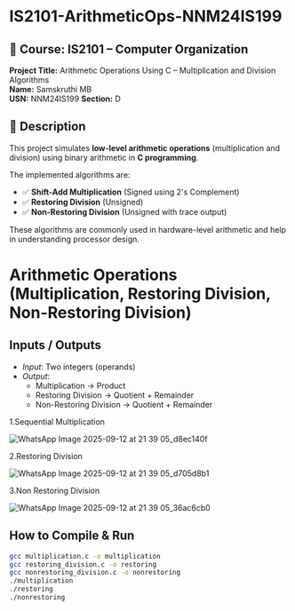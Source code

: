 # IS2101-ArithmeticOps-NNM24IS199

## 📌 Course: IS2101 – Computer Organization  
**Project Title:** Arithmetic Operations Using C – Multiplication and Division Algorithms  
**Name:** Samskruthi MB  
**USN:** NNM24IS199
**Section:** D



## 📄 Description

This project simulates **low-level arithmetic operations** (multiplication and division) using binary arithmetic in **C programming**.

The implemented algorithms are:

- ✅ **Shift-Add Multiplication** (Signed using 2's Complement)
- ✅ **Restoring Division** (Unsigned)
- ✅ **Non-Restoring Division** (Unsigned with trace output)

These algorithms are commonly used in hardware-level arithmetic and help in understanding processor design.

# Arithmetic Operations (Multiplication, Restoring Division, Non-Restoring Division)

## Inputs / Outputs
- *Input*: Two integers (operands)
- *Output*:  
  - Multiplication → Product  
  - Restoring Division → Quotient + Remainder  
  - Non-Restoring Division → Quotient + Remainder
 
1.Sequential Multiplication 

![WhatsApp Image 2025-09-12 at 21 39 05_d8ec140f](https://github.com/user-attachments/assets/008c6bc3-db9c-4f10-81a5-90508439ab27)


2.Restoring Division

![WhatsApp Image 2025-09-12 at 21 39 05_d705d8b1](https://github.com/user-attachments/assets/4fa0332c-e324-40ef-969e-25c212c296b9)


3.Non Restoring Division

![WhatsApp Image 2025-09-12 at 21 39 05_36ac6cb0](https://github.com/user-attachments/assets/77fd8474-3773-4ec9-a8c6-3ba5545fee1f)




## How to Compile & Run
```bash
gcc multiplication.c -o multiplication
gcc restoring_division.c -o restoring
gcc nonrestoring_division.c -o nonrestoring
./multiplication
./restoring
./nonrestoring




